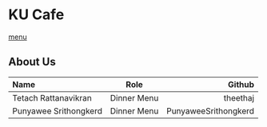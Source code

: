 # KU Cafe
 [menu](menu.md)

## About Us

| Name  | Role | Github  |
|:------|------|--------:|
|Tetach Rattanavikran|Dinner Menu|theethaj|
|Punyawee Srithongkerd|Dinner Menu|PunyaweeSrithongkerd|

